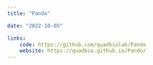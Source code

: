 ```yaml
---
title: "Pando"

date: "2022-10-05"

links:
    code: https://github.com/quadbiolab/Pando
    website: https://quadbio.github.io/Pando/
---
```


